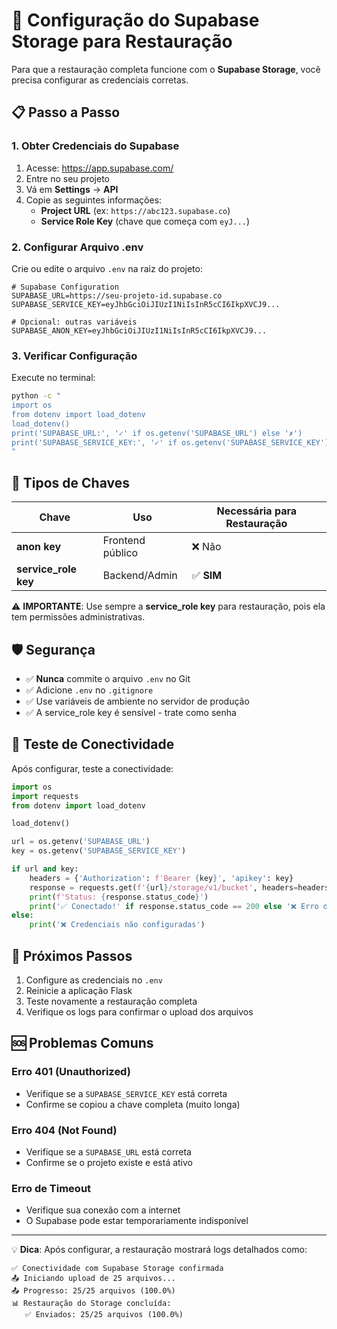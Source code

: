 # 🔧 Configuração do Supabase Storage para Restauração

Para que a restauração completa funcione com o **Supabase Storage**, você precisa configurar as credenciais corretas.

## 📋 Passo a Passo

### 1. **Obter Credenciais do Supabase**

1. Acesse: https://app.supabase.com/
2. Entre no seu projeto
3. Vá em **Settings** → **API**
4. Copie as seguintes informações:
   - **Project URL** (ex: `https://abc123.supabase.co`)
   - **Service Role Key** (chave que começa com `eyJ...`)

### 2. **Configurar Arquivo .env**

Crie ou edite o arquivo `.env` na raiz do projeto:

```env
# Supabase Configuration
SUPABASE_URL=https://seu-projeto-id.supabase.co
SUPABASE_SERVICE_KEY=eyJhbGciOiJIUzI1NiIsInR5cCI6IkpXVCJ9...

# Opcional: outras variáveis
SUPABASE_ANON_KEY=eyJhbGciOiJIUzI1NiIsInR5cCI6IkpXVCJ9...
```

### 3. **Verificar Configuração**

Execute no terminal:

```bash
python -c "
import os
from dotenv import load_dotenv
load_dotenv()
print('SUPABASE_URL:', '✓' if os.getenv('SUPABASE_URL') else '✗')
print('SUPABASE_SERVICE_KEY:', '✓' if os.getenv('SUPABASE_SERVICE_KEY') else '✗')
"
```

## 🔑 Tipos de Chaves

| Chave | Uso | Necessária para Restauração |
|-------|-----|----------------------------|
| **anon key** | Frontend público | ❌ Não |
| **service_role key** | Backend/Admin | ✅ **SIM** |

⚠️ **IMPORTANTE**: Use sempre a **service_role key** para restauração, pois ela tem permissões administrativas.

## 🛡️ Segurança

- ✅ **Nunca** commite o arquivo `.env` no Git
- ✅ Adicione `.env` no `.gitignore`
- ✅ Use variáveis de ambiente no servidor de produção
- ✅ A service_role key é sensível - trate como senha

## 🧪 Teste de Conectividade

Após configurar, teste a conectividade:

```python
import os
import requests
from dotenv import load_dotenv

load_dotenv()

url = os.getenv('SUPABASE_URL')
key = os.getenv('SUPABASE_SERVICE_KEY')

if url and key:
    headers = {'Authorization': f'Bearer {key}', 'apikey': key}
    response = requests.get(f'{url}/storage/v1/bucket', headers=headers)
    print(f'Status: {response.status_code}')
    print('✅ Conectado!' if response.status_code == 200 else '❌ Erro de conexão')
else:
    print('❌ Credenciais não configuradas')
```

## 🚀 Próximos Passos

1. Configure as credenciais no `.env`
2. Reinicie a aplicação Flask
3. Teste novamente a restauração completa
4. Verifique os logs para confirmar o upload dos arquivos

## 🆘 Problemas Comuns

### Erro 401 (Unauthorized)
- Verifique se a `SUPABASE_SERVICE_KEY` está correta
- Confirme se copiou a chave completa (muito longa)

### Erro 404 (Not Found)
- Verifique se a `SUPABASE_URL` está correta
- Confirme se o projeto existe e está ativo

### Erro de Timeout
- Verifique sua conexão com a internet
- O Supabase pode estar temporariamente indisponível

---

💡 **Dica**: Após configurar, a restauração mostrará logs detalhados como:
```
✅ Conectividade com Supabase Storage confirmada
📤 Iniciando upload de 25 arquivos...
📤 Progresso: 25/25 arquivos (100.0%)
📊 Restauração do Storage concluída:
   ✅ Enviados: 25/25 arquivos (100.0%)
```
